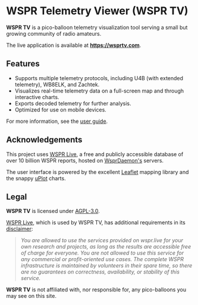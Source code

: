# WSPR Telemetry Viewer (WSPR TV)
**WSPR TV** is a pico-balloon telemetry visualization tool serving a 
small but growing community of radio amateurs.

The live application is available at **https://wsprtv.com**.

## Features
- Supports multiple telemetry protocols, including U4B (with extended 
telemetry), WB8ELK, and Zachtek.
- Visualizes real-time telemetry data on a full-screen map and through 
interactive charts.
- Exports decoded telemetry for further analysis.
- Optimized for use on mobile devices.

For more information, see the
[user guide](https://wsprtv.com/docs/user_guide.html).

## Acknowledgements
This project uses [WSPR Live](https://wspr.live), a free and publicly 
accessible database of over 10 billion WSPR reports, hosted on 
[WsprDaemon's](http://wsprdaemon.org) servers.

The user interface is powered by the excellent 
[Leaflet](https://leafletjs.com) mapping library and the snappy 
[uPlot](https://github.com/leeoniya/uPlot) charts.

## Legal

**WSPR TV** is licensed under 
[AGPL-3.0](https://www.gnu.org/licenses/agpl-3.0.html).

[WSPR Live](https://wspr.live), which is used by WSPR TV, has additional 
requirements in its [disclaimer](https://wspr.live):

> *You are allowed to use the services provided on wspr.live for your own 
research and projects, as long as the results are accessible free of 
charge for everyone. You are not allowed to use this service for any 
commercial or profit-oriented use cases. The complete WSPR 
infrastructure is maintained by volunteers in their spare time, so there 
are no guarantees on correctness, availability, or stability of this 
service.*

**WSPR TV** is not affiliated with, nor responsible for, any 
pico-balloons you may see on this site.
